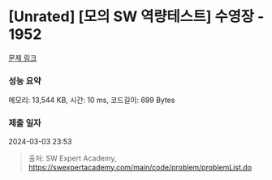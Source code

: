 # [Unrated] [모의 SW 역량테스트] 수영장 - 1952 

[문제 링크](https://swexpertacademy.com/main/code/problem/problemDetail.do?contestProbId=AV5PpFQaAQMDFAUq) 

### 성능 요약

메모리: 13,544 KB, 시간: 10 ms, 코드길이: 699 Bytes

### 제출 일자

2024-03-03 23:53



> 출처: SW Expert Academy, https://swexpertacademy.com/main/code/problem/problemList.do
